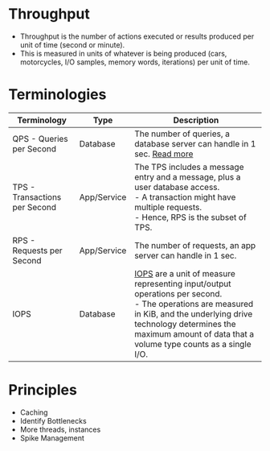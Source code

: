 # Throughput
- Throughput is the number of actions executed or results produced per unit of time (second or minute).
- This is measured in units of whatever is being produced (cars, motorcycles, I/O samples, memory words, iterations) per unit of time.

# Terminologies

| Terminology                   | Type        | Description                                                                                                                                                                                                                                                                                                                   |
|-------------------------------|-------------|-------------------------------------------------------------------------------------------------------------------------------------------------------------------------------------------------------------------------------------------------------------------------------------------------------------------------------|
| QPS - Queries per Second      | Database    | The number of queries, a database server can handle in 1 sec. [Read more](https://support.huaweicloud.com/intl/en-us/waf_faq/waf_01_0179.html#waf_01_0179__table48681616133812)                                                                                                                                               |
| TPS - Transactions per Second | App/Service | The TPS includes a message entry and a message, plus a user database access. <br/>- A transaction might have multiple requests.<br/>- Hence, RPS is the subset of TPS.                                                                                                                                                        |
| RPS - Requests per Second     | App/Service | The number of requests, an app server can handle in 1 sec.                                                                                                                                                                                                                                                                    |
| IOPS                          | Database    | [IOPS](https://docs.aws.amazon.com/AWSEC2/latest/UserGuide/ebs-io-characteristics.html) are a unit of measure representing input/output operations per second.<br/>- The operations are measured in KiB, and the underlying drive technology determines the maximum amount of data that a volume type counts as a single I/O. |

# Principles
- Caching
- Identify Bottlenecks
- More threads, instances
- Spike Management